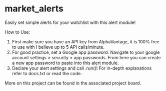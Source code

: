 # market_alerts

Easily set simple alerts for your watchlist with this alert module!

How to Use:
1. First make sure you have an API key from AlphaVantage, it is 100% free to use with I believe up to 5 API calls/minute.
2. For good practice, set a Google app password. Navigate to your google account settings > security > app passwords. From here you can create a new app password to paste into this alert module.
3. Declare your alert settings and call .run()! For in-depth explanations refer to docs.txt or read the code.


More on this project can be found in the associated project board.
